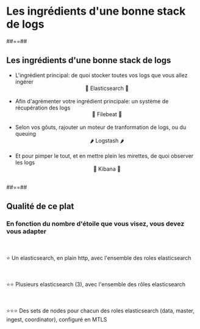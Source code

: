 <!-- .slide: class="transition left sfeir-bg-1" -->

# Les ingrédients d'une bonne stack de logs

##==##

## Les ingrédients d'une bonne stack de logs


- L'ingrédient principal: de quoi stocker toutes vos logs que vous allez ingérer
  <br><center>🥘 Elasticsearch 🥘</center><br>
- Afin d'agrémenter votre ingrédient principale: un système de récupération des logs
  <br><center>🧂 Filebeat 🧂</center><br>
- Selon vos gôuts, rajouter un moteur de tranformation de logs, ou du queuing
  <br><center>🌶️ Logstash 🌶️</center><br>
- Et pour pimper le tout, et en mettre plein les mirettes, de quoi observer les logs
  <br><center>🍒 Kibana 🍒</center><br>
 <!-- .element: class="list-fragment" -->
##==##
 
## Qualité de ce plat

### En fonction du nombre d'étoile que vous visez, vous devez vous adapter
<br><br>
⭐ Un elasticsearch, en plain http, avec l'ensemble des roles elasticsearch

<br>

⭐⭐ Plusieurs elasticsearch (3), avec l'ensemble des rôles elasticsearch

<br>

⭐⭐⭐ Des sets de nodes pour chacun des roles elasticsearch (data, master, ingest, coordinator), configuré en MTLS



